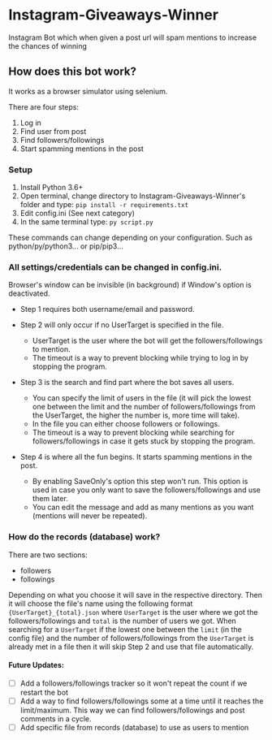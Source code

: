 # Instagram-Giveaways-Winner
Instagram Bot which when given a post url will spam mentions to increase the chances of winning


## How does this bot work?
It works as a browser simulator using selenium.

There are four steps:

1. Log in
2. Find user from post
3. Find followers/followings
4. Start spamming mentions in the post


### Setup

1. Install Python 3.6+
2. Open terminal, change directory to Instagram-Giveaways-Winner's folder and type: `pip install -r requirements.txt`
3. Edit config.ini (See next category)
3. In the same terminal type: `py script.py`

These commands can change depending on your configuration. Such as python/py/python3... or pip/pip3...


### All settings/credentials can be changed in config.ini.

Browser's window can be invisible (in background) if Window's option is deactivated.

- Step 1 requires both username/email and password.

- Step 2 will only occur if no UserTarget is specified in the file.
    - UserTarget is the user where the bot will get the followers/followings to mention.
    - The timeout is a way to prevent blocking while trying to log in by stopping the program.

- Step 3 is the search and find part where the bot saves all users.
    - You can specify the limit of users in the file (it will pick the lowest one between the limit and the number of followers/followings from the UserTarget, the higher the number is, more time will take).
    - In the file you can either choose followers or followings. 
    - The timeout is a way to prevent blocking while searching for followers/followings in case it gets stuck by stopping the program.

- Step 4 is where all the fun begins. It starts spamming mentions in the post.
    - By enabling SaveOnly's option this step won't run. This option is used in case you only want to save the followers/followings and use them later.
    - You can edit the message and add as many mentions as you want (mentions will never be repeated).
    
    
    
### How do the records (database) work?

There are two sections:
  - followers
  - followings
  
Depending on what you choose it will save in the respective directory. Then it will choose the file's name using the following format `{UserTarget}_{total}.json` where `UserTarget` is the user where we got the followers/followings and `total` is the number of users we got.
When searching for a `UserTarget` if the lowest one between the `limit` (in the config file)  and the number of followers/followings from the `UserTarget` is already met in a file then it will skip Step 2 and use that file automatically.

#### Future Updates:
  - [ ] Add a followers/followings tracker so it won't repeat the count if we restart the bot
  - [ ] Add a way to find followers/followings some at a time until it reaches the limit/maximum. This way we can find followers/followings and post comments in a cycle.
  - [ ] Add specific file from records (database) to use as users to mention

